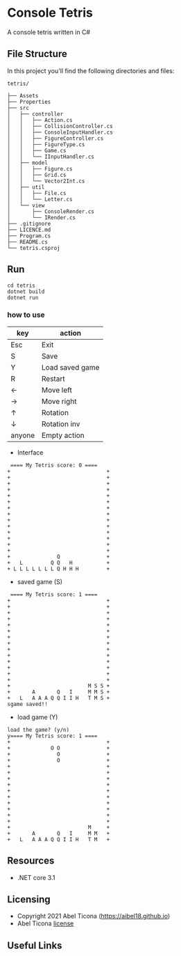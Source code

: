 # Console Tetris

A console tetris written in C#

## File Structure

In this project you'll find the following directories and files:

```
tetris/

├── Assets
├── Properties
├── src
│   ├── controller
│   │   ├── Action.cs
│   │   ├── CollisionController.cs
│   │   ├── ConsoleInputHandler.cs
│   │   ├── FigureController.cs
│   │   ├── FigureType.cs
│   │   ├── Game.cs
│   │   └── IInputHandler.cs
│   ├── model
│   │   ├── Figure.cs
│   │   ├── Grid.cs
│   │   └── Vector2Int.cs
│   ├── util
│   │   ├── File.cs
│   │   └── Letter.cs
│   └── view
│       ├── ConsoleRender.cs
│       └── IRender.cs
├── .gitignore
├── LICENCE.md
├── Program.cs
├── README.cs
└── tetris.csproj

```

## Run

```
cd tetris
dotnet build
dotnet run
```
### how to use

| key    | action          |
|--------|-----------------|
| Esc    | Exit            |
| S      | Save            |
| Y      | Load saved game |
| R      | Restart         |
| ←      | Move left       |
| →      | Move right      |
| ↑      | Rotation        |
| ↓      | Rotation inv    |
| anyone | Empty action    |

- Interface
```
 ==== My Tetris score: 0 ====
+                               +
+                               +
+                               +
+                               +
+                               +
+                               +
+                               +
+                               +
+                               +
+                               +
+                               +
+                               +
+                               +
+                               +
+               Q               +
+   L         Q Q   H           +
+ L L L L L L L Q H H H         +
```

- saved game (S)
```
 ==== My Tetris score: 1 ====
+                               +
+                               +
+                               +
+                               +
+                               +
+                               +
+                               +
+                               +
+                               +
+                               +
+                               +
+                               +
+                               +
+                               +
+                         M S S +
+       A       Q   I     M M S +
+   L   A A A Q Q I I H   T M S +
sgame saved!!
```

- load game (Y)
```
load the game? (y/n)
y==== My Tetris score: 1 ====
+                               +
+             O O               +
+               O               +
+               O               +
+                               +
+                               +
+                               +
+                               +
+                               +
+                               +
+                               +
+                               +
+                               +
+                               +
+                         M     +
+       A       Q   I     M M   +
+   L   A A A Q Q I I H   T M   +
```
## Resources
- .NET core 3.1

## Licensing

- Copyright 2021 Abel Ticona (https://aibel18.github.io)
- Abel Ticona [license](LICENSE.md)

## Useful Links
